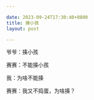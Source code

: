 ```yaml
---

date: 2023-09-24T17:30:40+0800
title: 揍小孩
layout: post

---
```


爷爷：揍小孩

赛赛：不能揍小孩

我：为啥不能揍

赛赛：我又不捣蛋，为啥揍？

